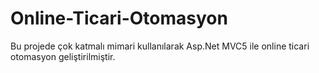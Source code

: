 # Online-Ticari-Otomasyon
Bu projede çok katmalı mimari kullanılarak Asp.Net MVC5 ile online ticari otomasyon geliştirilmiştir.
